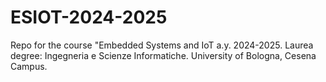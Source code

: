 # ESIOT-2024-2025
Repo for the course "Embedded Systems and IoT a.y. 2024-2025. Laurea degree: Ingegneria e Scienze Informatiche. University of Bologna, Cesena Campus.
